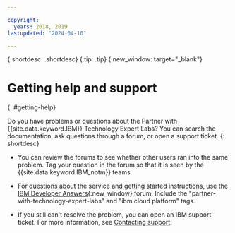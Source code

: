 ```yaml
---

copyright:
  years: 2018, 2019
lastupdated: "2024-04-10"

---
```


<!-- Common attributes used in the template are defined as follows: -->
{:shortdesc: .shortdesc}
{:tip: .tip}
{:new_window: target="_blank"}

# Getting help and support
{: #getting-help}

<!-- If the release phase of your service is experimental or beta, be sure to indicate that with the first occurrence of the service name in the short description, for example, "If you have problems or questions when using Cost and Asset Management (Experimental), you can check..."  -->
Do you have problems or questions about the Partner with {{site.data.keyword.IBM}} Technology Expert Labs? You can search the documentation, ask questions through a forum, or open a support ticket.
{: shortdesc}

* You can review the forums to see whether other users ran into the same problem. Tag your question in the forum so that it is seen by the {{site.data.keyword.IBM_notm}} teams.
<!--Insert the appropriate dW Answers tag for your service for <service_keyword> in URL below:  -->
  * For questions about the service and getting started instructions, use the [IBM Developer Answers](https://developer.ibm.com/answers/smartspace/bluemix/index.html){:new_window} forum. Include the  "partner-with-technology-expert-labs" and "ibm cloud platform" tags.

* If you still can't resolve the problem, you can open an IBM support ticket. For more information, see [Contacting support](/docs/support/index.html#contacting-support).
